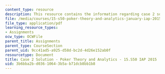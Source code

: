 ```yaml
---
content_type: resource
description: This resource contains the information regarding case 2 solution.
file: /media/courses/15-s50-poker-theory-and-analytics-january-iap-2015/3b6bba2bd03610643b5ab71dcb8bb1b8_MIT15_S50IAP15_Case2_Sol.pdf
file_type: application/pdf
learning_resource_types:
- Assignments
ocw_type: OCWFile
parent_title: Assignments
parent_type: CourseSection
parent_uid: 9cc41ad5-a925-d58d-bc2d-4d26e152ab0f
resourcetype: Document
title: Case 2 Solution - Poker Theory and Analytics - 15.S50 IAP 2015
uid: 3b6bba2b-d036-1064-3b5a-b71dcb8bb1b8
---
```

